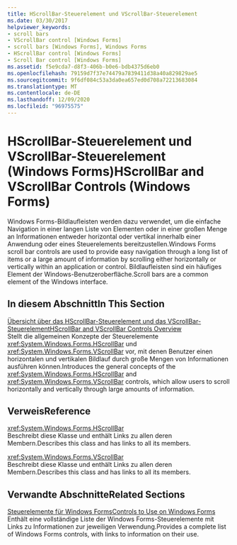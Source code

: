 ```yaml
---
title: HScrollBar-Steuerelement und VScrollBar-Steuerelement
ms.date: 03/30/2017
helpviewer_keywords:
- scroll bars
- VScrollBar control [Windows Forms]
- scroll bars [Windows Forms], Windows Forms
- HScrollBar control [Windows Forms]
- Scroll Bar control [Windows Forms]
ms.assetid: f5e9cda7-d8f3-406b-b0e6-bdb4375d6eb0
ms.openlocfilehash: 79159d7f37e74479a7839411d38a40a829829ae5
ms.sourcegitcommit: 9f6df084c53a3da0ea657ed0d708a72213683084
ms.translationtype: MT
ms.contentlocale: de-DE
ms.lasthandoff: 12/09/2020
ms.locfileid: "96975575"
---
```

# <a name="hscrollbar-and-vscrollbar-controls-windows-forms"></a><span data-ttu-id="5e0d2-102">HScrollBar-Steuerelement und VScrollBar-Steuerelement (Windows Forms)</span><span class="sxs-lookup"><span data-stu-id="5e0d2-102">HScrollBar and VScrollBar Controls (Windows Forms)</span></span>
<span data-ttu-id="5e0d2-103">Windows Forms-Bildlaufleisten werden dazu verwendet, um die einfache Navigation in einer langen Liste von Elementen oder in einer großen Menge an Informationen entweder horizontal oder vertikal innerhalb einer Anwendung oder eines Steuerelements bereitzustellen.</span><span class="sxs-lookup"><span data-stu-id="5e0d2-103">Windows Forms scroll bar controls are used to provide easy navigation through a long list of items or a large amount of information by scrolling either horizontally or vertically within an application or control.</span></span> <span data-ttu-id="5e0d2-104">Bildlaufleisten sind ein häufiges Element der Windows-Benutzeroberfläche.</span><span class="sxs-lookup"><span data-stu-id="5e0d2-104">Scroll bars are a common element of the Windows interface.</span></span>  
  
## <a name="in-this-section"></a><span data-ttu-id="5e0d2-105">In diesem Abschnitt</span><span class="sxs-lookup"><span data-stu-id="5e0d2-105">In This Section</span></span>  
 [<span data-ttu-id="5e0d2-106">Übersicht über das HScrollBar-Steuerelement und das VScrollBar-Steuerelement</span><span class="sxs-lookup"><span data-stu-id="5e0d2-106">HScrollBar and VScrollBar Controls Overview</span></span>](hscrollbar-and-vscrollbar-controls-overview-windows-forms.md)  
 <span data-ttu-id="5e0d2-107">Stellt die allgemeinen Konzepte der Steuerelemente <xref:System.Windows.Forms.HScrollBar> und <xref:System.Windows.Forms.VScrollBar> vor, mit denen Benutzer einen horizontalen und vertikalen Bildlauf durch große Mengen von Informationen ausführen können.</span><span class="sxs-lookup"><span data-stu-id="5e0d2-107">Introduces the general concepts of the <xref:System.Windows.Forms.HScrollBar> and <xref:System.Windows.Forms.VScrollBar> controls, which allow users to scroll horizontally and vertically through large amounts of information.</span></span>  
  
## <a name="reference"></a><span data-ttu-id="5e0d2-108">Verweis</span><span class="sxs-lookup"><span data-stu-id="5e0d2-108">Reference</span></span>  
 <xref:System.Windows.Forms.HScrollBar>  
 <span data-ttu-id="5e0d2-109">Beschreibt diese Klasse und enthält Links zu allen deren Membern.</span><span class="sxs-lookup"><span data-stu-id="5e0d2-109">Describes this class and has links to all its members.</span></span>  
  
 <xref:System.Windows.Forms.VScrollBar>  
 <span data-ttu-id="5e0d2-110">Beschreibt diese Klasse und enthält Links zu allen deren Membern.</span><span class="sxs-lookup"><span data-stu-id="5e0d2-110">Describes this class and has links to all its members.</span></span>  
  
## <a name="related-sections"></a><span data-ttu-id="5e0d2-111">Verwandte Abschnitte</span><span class="sxs-lookup"><span data-stu-id="5e0d2-111">Related Sections</span></span>  
 [<span data-ttu-id="5e0d2-112">Steuerelemente für Windows Forms</span><span class="sxs-lookup"><span data-stu-id="5e0d2-112">Controls to Use on Windows Forms</span></span>](controls-to-use-on-windows-forms.md)  
 <span data-ttu-id="5e0d2-113">Enthält eine vollständige Liste der Windows Forms-Steuerelemente mit Links zu Informationen zur jeweiligen Verwendung.</span><span class="sxs-lookup"><span data-stu-id="5e0d2-113">Provides a complete list of Windows Forms controls, with links to information on their use.</span></span>
